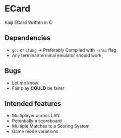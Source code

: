 # ECard
Kaiji ECard Written in C

## Dependencies
- `gcc` or `clang` -> Preferably Compiled with `-ansi` flag
- Any terminal/terminal emulator should work

## Bugs
- Let me know!
- Fair play **COULD** be fairer
## Intended features
- Multiplayer across LAN
- Potentially a scoreboard
- Multiple Matches to a Scoring System
- Game mode variations
